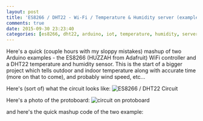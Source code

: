 ```yaml
---
layout: post
title: 'ES8266 / DHT22 - Wi-Fi / Temperature & Humidity server (example mashup)'
comments: true
date: 2015-09-30 23:23:40
categories: [es8266, dht22, arduino, iot, temperature, humidity, server]
---
```


Here's a quick (couple hours with my sloppy mistakes) mashup of two Arduino examples - the ES8266 (HUZZAH from Adafruit) WiFi controller and a DHT22 temperature and humidity sensor. This is the start of a bigger project which tells outdoor and indoor temperature along with accurate time (more on that to come), and probably wind speed, etc...

Here's (sort of) what the circuit looks like:
![ES8266 / DHT22 Circuit](http://media.jaywiggins.com.s3.amazonaws.com/images/huzzah%20temp%20sensor_bb.png)

Here's a photo of the protoboard:
![circuit on protoboard](http://media.jaywiggins.com.s3.amazonaws.com/images/IMG_3535.jpg)

and here's the quick mashup code of the two example:

<script src="https://gist.github.com/funkfinger/4b260699a1c22a31279a.js"></script>
